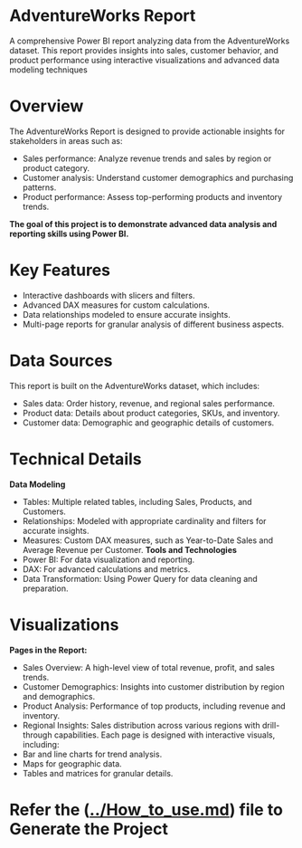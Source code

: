 # AdventureWorks Report 
A comprehensive Power BI report analyzing data from the AdventureWorks dataset. This report provides insights into sales, customer behavior, and product performance using interactive visualizations and advanced data modeling techniques
# Overview
The AdventureWorks Report is designed to provide actionable insights for stakeholders in areas such as:
- Sales performance: Analyze revenue trends and sales by region or product category.
- Customer analysis: Understand customer demographics and purchasing patterns.
- Product performance: Assess top-performing products and inventory trends.

 **The goal of this project is to demonstrate advanced data analysis and reporting skills using Power BI.**

# Key Features
- Interactive dashboards with slicers and filters.
- Advanced DAX measures for custom calculations.
- Data relationships modeled to ensure accurate insights.
- Multi-page reports for granular analysis of different business aspects.
# Data Sources
This report is built on the AdventureWorks dataset, which includes:
+ Sales data: Order history, revenue, and regional sales performance.
+ Product data: Details about product categories, SKUs, and inventory.
+ Customer data: Demographic and geographic details of customers.
# Technical Details
**Data Modeling**
+ Tables: Multiple related tables, including Sales, Products, and Customers.
+ Relationships: Modeled with appropriate cardinality and filters for accurate insights.
+ Measures: Custom DAX measures, such as Year-to-Date Sales and Average Revenue per Customer.
**Tools and Technologies**
+ Power BI: For data visualization and reporting.
+ DAX: For advanced calculations and metrics.
+ Data Transformation: Using Power Query for data cleaning and preparation.
# Visualizations
**Pages in the Report:**
+ Sales Overview: A high-level view of total revenue, profit, and sales trends.
+ Customer Demographics: Insights into customer distribution by region and demographics.
+ Product Analysis: Performance of top products, including revenue and inventory.
+ Regional Insights: Sales distribution across various regions with drill-through capabilities.
Each page is designed with interactive visuals, including:
+ Bar and line charts for trend analysis.
+ Maps for geographic data.
+ Tables and matrices for granular details.

 # Refer the ([../How_to_use.md](https://github.com/Adityawadnerkar23/BusinessPortfolio-PowerBI/blob/833603113b11db88cd5f5cab45477dfed27369af/How_to_use.md)) file to Generate the Project
